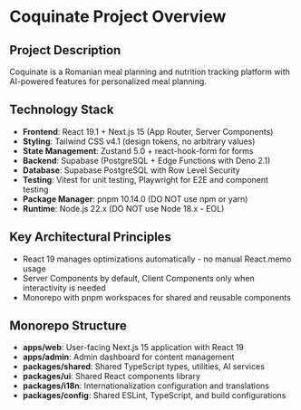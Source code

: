 # Coquinate Project Overview

## Project Description
Coquinate is a Romanian meal planning and nutrition tracking platform with AI-powered features for personalized meal planning.

## Technology Stack
- **Frontend**: React 19.1 + Next.js 15 (App Router, Server Components)
- **Styling**: Tailwind CSS v4.1 (design tokens, no arbitrary values)
- **State Management**: Zustand 5.0 + react-hook-form for forms
- **Backend**: Supabase (PostgreSQL + Edge Functions with Deno 2.1)
- **Database**: Supabase PostgreSQL with Row Level Security
- **Testing**: Vitest for unit testing, Playwright for E2E and component testing
- **Package Manager**: pnpm 10.14.0 (DO NOT use npm or yarn)
- **Runtime**: Node.js 22.x (DO NOT use Node 18.x - EOL)

## Key Architectural Principles
- React 19 manages optimizations automatically - no manual React.memo usage
- Server Components by default, Client Components only when interactivity is needed
- Monorepo with pnpm workspaces for shared and reusable components

## Monorepo Structure
- **apps/web**: User-facing Next.js 15 application with React 19
- **apps/admin**: Admin dashboard for content management
- **packages/shared**: Shared TypeScript types, utilities, AI services
- **packages/ui**: Shared React components library
- **packages/i18n**: Internationalization configuration and translations
- **packages/config**: Shared ESLint, TypeScript, and build configurations